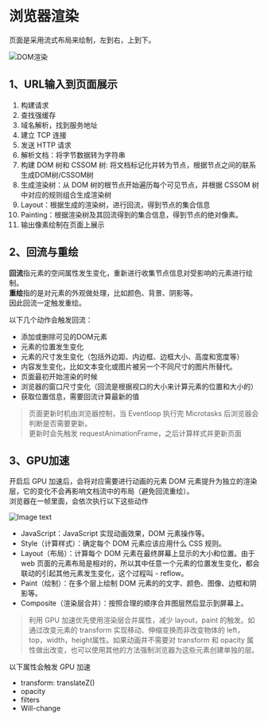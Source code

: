 # 浏览器渲染
页面是采用流式布局来绘制，左到右，上到下。

![DOM渲染](/浏览器/DOM渲染.webp)

## 1、URL输入到页面展示 

1. 构建请求
2. 查找强缓存
3. 域名解析，找到服务地址
4. 建立 TCP 连接
5. 发送 HTTP 请求
6. 解析文档：将字节数据转为字符串
7. 构建 DOM 树和 CSSOM 树: 将文档标记化并转为节点，根据节点之间的联系生成DOM树/CSSOM树
8. 生成渲染树：从 DOM 树的根节点开始遍历每个可见节点，并根据 CSSOM 树中对应的规则组合生成渲染树
9. Layout：根据生成的渲染树，进行回流，得到节点的集合信息
10. Painting：根据渲染树及其回流得到的集合信息，得到节点的绝对像素。
11. 输出像素绘制在页面上展示

## 2、回流与重绘
**回流**指元素的空间属性发生变化，重新进行收集节点信息对受影响的元素进行绘制。  
**重绘**指的是对元素的外观做处理，比如颜色、背景、阴影等。  
因此回流一定触发重绘。

以下几个动作会触发回流：

- 添加或删除可见的DOM元素
- 元素的位置发生变化
- 元素的尺寸发生变化（包括外边距、内边框、边框大小、高度和宽度等）
- 内容发生变化，比如文本变化或图片被另一个不同尺寸的图片所替代。
- 页面最初开始渲染的时候
- 浏览器的窗口尺寸变化（回流是根据视口的大小来计算元素的位置和大小的）
- 获取位置信息，需要回流计算最新的值

> 页面更新时机由浏览器控制，当 Eventloop 执行完 Microtasks 后浏览器会判断是否需要更新。  
> 更新时会先触发 requestAnimationFrame，之后计算样式并更新页面

## 3、GPU加速
开启后 GPU 加速后，会将对应需要进行动画的元素 DOM 元素提升为独立的渲染层，它的变化不会再影响文档流中的布局（避免回流重绘）。  
浏览器在一帧里面，会依次执行以下这些动作  

![Image text](/浏览器/页面更新.png)  

- JavaScript：JavaScript 实现动画效果，DOM 元素操作等。
- Style（计算样式）：确定每个 DOM 元素应该应用什么 CSS 规则。
- Layout（布局）：计算每个 DOM 元素在最终屏幕上显示的大小和位置。由于 web 页面的元素布局是相对的，所以其中任意一个元素的位置发生变化，都会联动的引起其他元素发生变化，这个过程叫 - reflow。
- Paint（绘制）：在多个层上绘制 DOM 元素的的文字、颜色、图像、边框和阴影等。
- Composite（渲染层合并）：按照合理的顺序合并图层然后显示到屏幕上。

> 利用 GPU 加速优先使用渲染层合并属性，减少 layout，paint 的触发。如通过改变元素的 transform 实现移动、伸缩变换而非改变物体的 left，top，width，height属性。如果动画并不需要对 transform 和 opacity 属性做出改变，也可以使用其他的方法强制浏览器为这些元素创建单独的层。

以下属性会触发 GPU 加速
- transform: translateZ()
- opacity
- filters
- Will-change